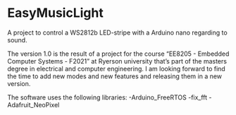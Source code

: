 # EasyMusicLight
A project to control a WS2812b LED-stripe with a Arduino nano regarding to sound.

The version 1.0 is the result of a project for the course “EE8205 - Embedded Computer Systems - F2021” at Ryerson university that’s part of the masters degree in electrical and computer engineering. I am looking forward to find the time to add new modes and new features and releasing them in a new version.

The software uses the following libraries:
-Arduino_FreeRTOS
-fix_fft
-Adafruit_NeoPixel
